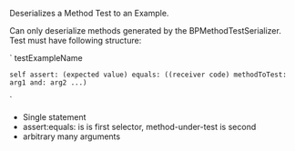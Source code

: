 Deserializes a Method Test to an Example.

Can only deserialize methods generated by the BPMethodTestSerializer.
Test must have following structure:

`
testExampleName

	self assert: (expected value) equals: ((receiver code) methodToTest: arg1 and: arg2 ...)
`

- Single statement
- assert:equals: is is first selector, method-under-test is second
- arbitrary many arguments